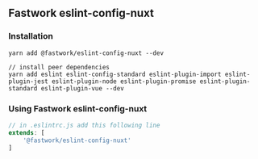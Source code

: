 ## Fastwork eslint-config-nuxt

### Installation
```
yarn add @fastwork/eslint-config-nuxt --dev

// install peer dependencies
yarn add eslint eslint-config-standard eslint-plugin-import eslint-plugin-jest eslint-plugin-node eslint-plugin-promise eslint-plugin-standard eslint-plugin-vue --dev
```

### Using Fastwork eslint-config-nuxt
```js
// in .eslintrc.js add this following line
extends: [
	'@fastwork/eslint-config-nuxt'
]
```
